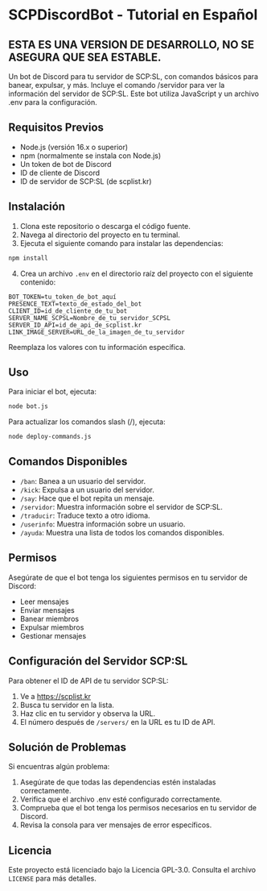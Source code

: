 # SCPDiscordBot - Tutorial en Español

## ESTA ES UNA VERSION DE DESARROLLO, NO SE ASEGURA QUE SEA ESTABLE.

Un bot de Discord para tu servidor de SCP:SL, con comandos básicos para banear, expulsar, y más. Incluye el comando /servidor para ver la información del servidor de SCP:SL. Este bot utiliza JavaScript y un archivo .env para la configuración.

## Requisitos Previos

- Node.js (versión 16.x o superior)
- npm (normalmente se instala con Node.js)
- Un token de bot de Discord
- ID de cliente de Discord
- ID de servidor de SCP:SL (de scplist.kr)

## Instalación

1. Clona este repositorio o descarga el código fuente.
2. Navega al directorio del proyecto en tu terminal.
3. Ejecuta el siguiente comando para instalar las dependencias:

```bash
npm install
```

4. Crea un archivo `.env` en el directorio raíz del proyecto con el siguiente contenido:

```env
BOT_TOKEN=tu_token_de_bot_aquí
PRESENCE_TEXT=texto_de_estado_del_bot
CLIENT_ID=id_de_cliente_de_tu_bot
SERVER_NAME_SCPSL=Nombre_de_tu_servidor_SCPSL
SERVER_ID_API=id_de_api_de_scplist.kr
LINK_IMAGE_SERVER=URL_de_la_imagen_de_tu_servidor
```

Reemplaza los valores con tu información específica.

## Uso

Para iniciar el bot, ejecuta:

```bash
node bot.js
```

Para actualizar los comandos slash (/), ejecuta:

```bash
node deploy-commands.js
```

## Comandos Disponibles

- `/ban`: Banea a un usuario del servidor.
- `/kick`: Expulsa a un usuario del servidor.
- `/say`: Hace que el bot repita un mensaje.
- `/servidor`: Muestra información sobre el servidor de SCP:SL.
- `/traducir`: Traduce texto a otro idioma.
- `/userinfo`: Muestra información sobre un usuario.
- `/ayuda`: Muestra una lista de todos los comandos disponibles.

## Permisos

Asegúrate de que el bot tenga los siguientes permisos en tu servidor de Discord:

- Leer mensajes
- Enviar mensajes
- Banear miembros
- Expulsar miembros
- Gestionar mensajes

## Configuración del Servidor SCP:SL

Para obtener el ID de API de tu servidor SCP:SL:

1. Ve a https://scplist.kr
2. Busca tu servidor en la lista.
3. Haz clic en tu servidor y observa la URL.
4. El número después de `/servers/` en la URL es tu ID de API.

## Solución de Problemas

Si encuentras algún problema:

1. Asegúrate de que todas las dependencias estén instaladas correctamente.
2. Verifica que el archivo .env esté configurado correctamente.
3. Comprueba que el bot tenga los permisos necesarios en tu servidor de Discord.
4. Revisa la consola para ver mensajes de error específicos.

## Licencia

Este proyecto está licenciado bajo la Licencia GPL-3.0. Consulta el archivo `LICENSE` para más detalles.
